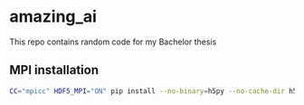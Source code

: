 # amazing_ai

This repo contains random code for my Bachelor thesis

## MPI installation

```sh
CC="mpicc" HDF5_MPI="ON" pip install --no-binary=h5py --no-cache-dir h5py mpi4py
```
